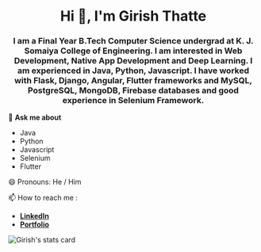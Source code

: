 <h1 align="center">Hi 👋, I'm Girish Thatte</h1>
<h3 align="center">I am a Final Year B.Tech Computer Science undergrad at K. J. Somaiya College of Engineering. I am interested in Web Development, Native App Development and Deep Learning. I am experienced in Java, Python, Javascript. I have worked with Flask, Django, Angular, Flutter frameworks and MySQL, PostgreSQL, MongoDB, Firebase databases and good experience in Selenium Framework. </h3>

💬 **Ask me about**
  - Java
  - Python
  - Javascript
  - Selenium
  - Flutter

😄 Pronouns: He / Him

📫 How to reach me : 
 - [**LinkedIn**](https://linkedin.com/in/girish-thatte) <a href="https://linkedin.com/in/girish-thatte" target="_blank"></a>
 - [**Portfolio**](http://girish.github.io/)

<p align="left"> <img src="https://github-readme-stats.vercel.app/api?username=girishgr8&show_icons=true&count_private=true&theme=algolia" alt="Girish's stats card"/> </p>
